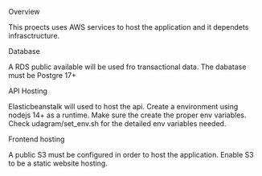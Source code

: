 Overview

This proects uses AWS services to host the application and it dependets infrasctructure.

Database

A RDS public available will be used fro transactional data. The dabatase must be Postgre 17+

API Hosting

Elasticbeanstalk will used to host the api. Create a environment using nodejs 14+ as a runtime. Make sure the create the proper env variables. Check udagram/set_env.sh for the detailed env variables needed.

Frontend hosting

A public S3 must be configured in order to host the application. Enable S3 to be a static website hosting.